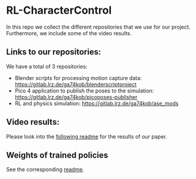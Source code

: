 # RL-CharacterControl

In this repo we collect the different repositories that we use for our project. Furthermore, we include some of the video results.

## Links to our repositories:

We have a total of 3 repositories:
- Blender scripts for processing motion capture data: https://gitlab.lrz.de/ga74kob/blenderscriptproject
- Pico 4 application to publish the poses to the simulation: https://gitlab.lrz.de/ga74kob/picoposes-publisher
- RL and physics simulation: https://gitlab.lrz.de/ga74kob/ase_mods



## Video results:

Please look into the [following readme](video_results/README.md) for the results of our paper.

## Weights of trained policies

See the corresponding [readme](training_output/README.md).
